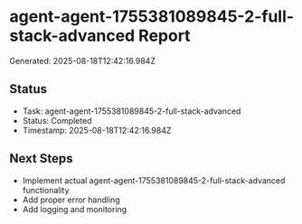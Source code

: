# agent-agent-1755381089845-2-full-stack-advanced Report

Generated: 2025-08-18T12:42:16.984Z

## Status
- Task: agent-agent-1755381089845-2-full-stack-advanced
- Status: Completed
- Timestamp: 2025-08-18T12:42:16.984Z

## Next Steps
- Implement actual agent-agent-1755381089845-2-full-stack-advanced functionality
- Add proper error handling
- Add logging and monitoring
